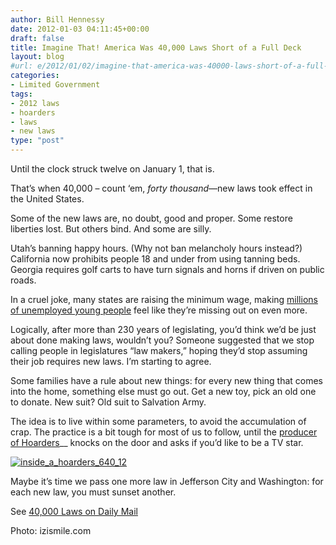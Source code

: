 ```yaml
---
author: Bill Hennessy
date: 2012-01-03 04:11:45+00:00
draft: false
title: Imagine That! America Was 40,000 Laws Short of a Full Deck
layout: blog
#url: e/2012/01/02/imagine-that-america-was-40000-laws-short-of-a-full-deck/
categories:
- Limited Government
tags:
- 2012 laws
- hoarders
- laws
- new laws
type: "post"
---
```


Until the clock struck twelve on January 1, that is. 

That’s when 40,000 – count ‘em, _forty thousand_—new laws took effect in the United States. 

Some of the new laws are, no doubt, good and proper. Some restore liberties lost. But others bind. And some are silly. 

Utah’s banning happy hours. (Why not ban melancholy hours instead?) California now prohibits people 18 and under from using tanning beds. Georgia requires golf carts to have turn signals and horns if driven on public roads.

In a cruel joke, many states are raising the minimum wage, making [millions of unemployed young people](https://news.yahoo.com/blogs/lookout/battered-downturn-young-americans-put-off-adulthood-160406776.html) feel like they’re missing out on even more.

Logically, after more than 230 years of legislating, you’d think we’d be just about done making laws, wouldn’t you? Someone suggested that we stop calling people in legislatures “law makers,” hoping they’d stop assuming their job requires new laws. I’m starting to agree.

Some families have a rule about new things: for every new thing that comes into the home, something else must go out. Get a new toy, pick an old one to donate. New suit? Old suit to Salvation Army.

The idea is to live within some parameters, to avoid the accumulation of crap. The practice is a bit tough for most of us to follow, until the [producer of Hoarders](https://www.aetv.com/hoarders/)__ knocks on the door and asks if you’d like to be a TV star. 

[![inside_a_hoarders_640_12](https://hennessysview.com/wp-content/uploads/2012/01/inside_a_hoarders_640_12.jpg)
](https://izismile.com)

Maybe it’s time we pass one more law in Jefferson City and Washington: for each new law, you must sunset another.

See [40,000 Laws on Daily Mail](https://www.dailymail.co.uk/news/article-2080770/Golf-cart-horns-efficient-light-bulbs-end-happy-hour-The-40-000-new-laws-set-effect-midnight.html)

Photo: izismile.com
